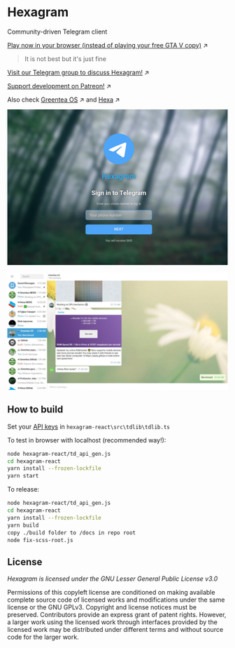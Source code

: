 # Hexagram

Community-driven Telegram client

[Play now in your browser (instead of playing your free GTA V copy)](https://hexalang.github.io/hexagram/) :arrow_upper_right:

> It is not best but it's just fine

[Visit our Telegram group to discuss Hexagram!](https://t.me/joinchat/JFOrZFNUdU9V2AMksky8pA) :arrow_upper_right:

[Support development on Patreon!](https://www.patreon.com/PeyTy) :arrow_upper_right:

Also check [Greentea OS](https://github.com/GreenteaOS) :arrow_upper_right: and [Hexa](https://github.com/hexalang) :arrow_upper_right:

![GUI](screenshots/login.jpg?raw=true)


![GUI](screenshots/gui.jpg?raw=true)


## How to build

Set your [API keys](https://core.telegram.org/api/obtaining_api_id) in `hexagram-react\src\tdlib\tdlib.ts`

To test in browser with localhost (recommended way!):

```sh
node hexagram-react/td_api_gen.js
cd hexagram-react
yarn install --frozen-lockfile
yarn start
```

To release:

```sh
node hexagram-react/td_api_gen.js
cd hexagram-react
yarn install --frozen-lockfile
yarn build
copy ./build folder to /docs in repo root
node fix-scss-root.js
```

## License

*Hexagram is licensed under the GNU Lesser General Public License v3.0*

Permissions of this copyleft license are conditioned on making available complete source code of licensed works and modifications under the same license or the GNU GPLv3. Copyright and license notices must be preserved. Contributors provide an express grant of patent rights. However, a larger work using the licensed work through interfaces provided by the licensed work may be distributed under different terms and without source code for the larger work.
